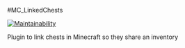 #MC_LinkedChests

[![Maintainability](https://api.codeclimate.com/v1/badges/89fa14dcfb91c0c1a8ec/maintainability)](https://codeclimate.com/github/jason-szot/MC_LinkedChests/maintainability)

Plugin to link chests in Minecraft so they share an inventory

